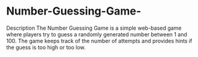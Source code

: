 # Number-Guessing-Game-
Description The Number Guessing Game is a simple web-based game where players try to guess a randomly generated number between 1 and 100. The game keeps track of the number of attempts and provides hints if the guess is too high or too low.

